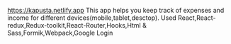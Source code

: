 https://kapusta.netlify.app
This app helps you keep track of expenses and income for different devices(mobile,tablet,desctop).
Used React,React-redux,Redux-toolkit,React-Router,Hooks,Html & Sass,Formik,Webpack,Google Login
